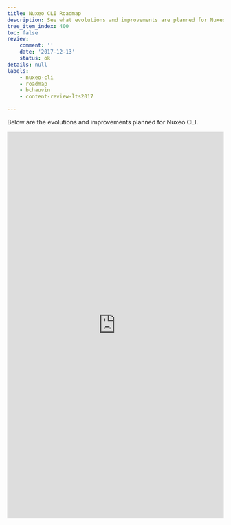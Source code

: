 ```yaml
---
title: Nuxeo CLI Roadmap
description: See what evolutions and improvements are planned for Nuxeo CLI
tree_item_index: 400
toc: false
review:
    comment: ''
    date: '2017-12-13'
    status: ok
details: null
labels:
    - nuxeo-cli
    - roadmap
    - bchauvin
    - content-review-lts2017

---
```


Below are the evolutions and improvements planned for Nuxeo CLI.

<iframe src="https://ext.prodpad.com/ext/roadmap/28226162001d984065181315a29fa454b4e2ab19" height="900" width="100%" frameBorder="0"></iframe>
